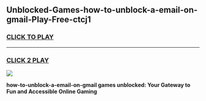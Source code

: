 
## Unblocked-Games-how-to-unblock-a-email-on-gmail-Play-Free-ctcj1
<h3>
<a href="https://premium76.site?title=how-to-unblock-a-email-on-gmail&ref=18A1">CLICK TO PLAY</a></h3>
<hr>

<h3>
<a href="https://premium76.site?title=how-to-unblock-a-email-on-gmail&ref=18A1">CLICK 2 PLAY</a>
  
</h3>

<a href="https://premium76.site?title=how-to-unblock-a-email-on-gmail&ref=18A1"><img src="https://clearcache.store/games.png"></a>


**how-to-unblock-a-email-on-gmail games unblocked: Your Gateway to Fun and Accessible Online Gaming**
